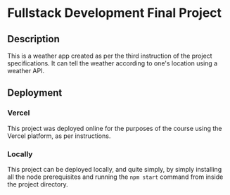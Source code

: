# Fullstack Development Final Project

## Description
This is a weather app created as per the third instruction of the project specifications. It can tell the weather according to one's location using a weather API.

## Deployment
### Vercel
This project was deployed online for the purposes of the course using the Vercel platform, as per instructions.
### Locally
This project can be deployed locally, and quite simply, by simply installing all the node prerequisites and running the `npm start` command from inside the project directory.